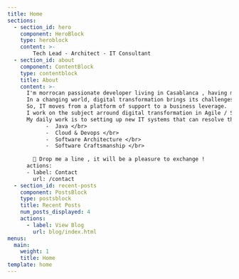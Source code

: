 ```yaml
---
title: Home
sections:
  - section_id: hero
    component: HeroBlock
    type: heroblock
    content: >- 
        Tech Lead - Architect - IT Consultant
  - section_id: about
    component: ContentBlock
    type: contentblock
    title: About
    content: >- 
      I'm morrocan passionate developer living in Casablanca , having more than 8 years expirience in IT developpement .  
      In a changing world, digital transformation brings its challenges and added values . 
      So, IT moves from a platform of support to a business leverage.
      I work on the subject arround digital transformation in Agile / Scrum mode with a strong technical added value.
      My daily work is to setting up new IT systems that can resolve this new digital needs  around :
            -  Java </br>
            -  Cloud & Devops </br>
            -  Software Architecture </br>
            -  Software Craftsmanship </br>
        
        📢 Drop me a line , it will be a pleasure to exchange !
      actions:
      - label: Contact
        url: /contact
  - section_id: recent-posts
    component: PostsBlock
    type: postsblock
    title: Recent Posts
    num_posts_displayed: 4
    actions:
      - label: View Blog
        url: blog/index.html
menus:
  main:
    weight: 1
    title: Home
template: home
---
```

